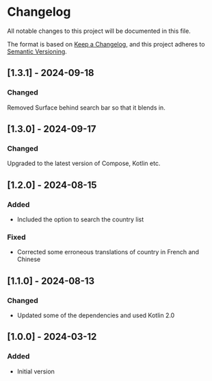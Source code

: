 # Changelog

All notable changes to this project will be documented in this file.

The format is based on [Keep a Changelog](https://keepachangelog.com/en/1.0.0/), and this project
adheres to [Semantic Versioning](https://semver.org/spec/v2.0.0.html).

## [1.3.1] - 2024-09-18

### Changed

Removed Surface behind search bar so that it blends in.

## [1.3.0] - 2024-09-17

### Changed

Upgraded to the latest version of Compose, Kotlin etc.

## [1.2.0] - 2024-08-15

### Added

- Included the option to search the country list

### Fixed

- Corrected some erroneous translations of country in French and Chinese


## [1.1.0] - 2024-08-13

### Changed

- Updated some of the dependencies and used Kotlin 2.0

## [1.0.0] - 2024-03-12

### Added

- Initial version

